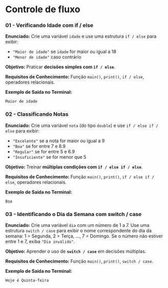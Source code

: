 # **Controle de fluxo**

### **01 - Verificando Idade com if / else**

**Enunciado:**
Crie uma variável `idade` e use uma estrutura `if / else` para exibir:

* `"Maior de idade"` se `idade` for maior ou igual a 18
* `"Menor de idade"` caso contrário

**Objetivo:**
Praticar **decisões simples com `if / else`**.

**Requisitos de Conhecimento:**
Função `main()`, `print()`, `if / else`, operadores relacionais.

**Exemplo de Saída no Terminal:**

```
Maior de idade
```

### **02 - Classificando Notas**

**Enunciado:**
Crie uma variável `nota` (do tipo `double`) e use `if / else if / else` para exibir:

* `"Excelente"` se a nota for maior ou igual a 9
* `"Boa"` se for entre 7 e 8.9
* `"Regular"` se for entre 5 e 6.9
* `"Insuficiente"` se for menor que 5

**Objetivo:**
Treinar **múltiplas condições com `if / else if / else`**.

**Requisitos de Conhecimento:**
Função `main()`, `print()`, `if / else if / else`, operadores relacionais.

**Exemplo de Saída no Terminal:**

```
Boa
```

### **03 - Identificando o Dia da Semana com switch / case**

**Enunciado:**
Crie uma variável `dia` com um número de 1 a 7.
Use uma estrutura `switch / case` para exibir o nome correspondente do dia da semana:
1 = Segunda, 2 = Terça, ..., 7 = Domingo.
Se o número não estiver entre 1 e 7, exiba `"Dia inválido"`.

**Objetivo:**
Aprender o uso de **`switch / case`** em decisões múltiplas.

**Requisitos de Conhecimento:**
Função `main()`, `print()`, `switch / case`.

**Exemplo de Saída no Terminal:**

```
Hoje é Quinta-feira
```
